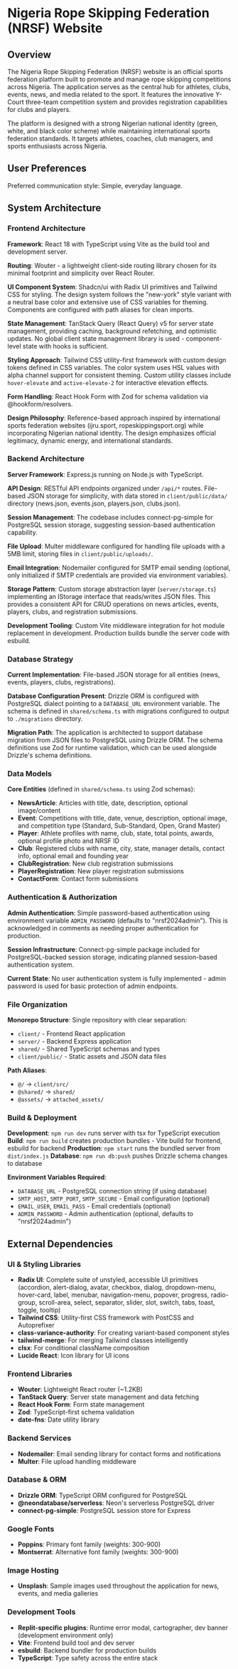 # Nigeria Rope Skipping Federation (NRSF) Website

## Overview

The Nigeria Rope Skipping Federation (NRSF) website is an official sports federation platform built to promote and manage rope skipping competitions across Nigeria. The application serves as the central hub for athletes, clubs, events, news, and media related to the sport. It features the innovative Y-Court three-team competition system and provides registration capabilities for clubs and players.

The platform is designed with a strong Nigerian national identity (green, white, and black color scheme) while maintaining international sports federation standards. It targets athletes, coaches, club managers, and sports enthusiasts across Nigeria.

## User Preferences

Preferred communication style: Simple, everyday language.

## System Architecture

### Frontend Architecture

**Framework**: React 18 with TypeScript using Vite as the build tool and development server.

**Routing**: Wouter - a lightweight client-side routing library chosen for its minimal footprint and simplicity over React Router.

**UI Component System**: Shadcn/ui with Radix UI primitives and Tailwind CSS for styling. The design system follows the "new-york" style variant with a neutral base color and extensive use of CSS variables for theming. Components are configured with path aliases for clean imports.

**State Management**: TanStack Query (React Query) v5 for server state management, providing caching, background refetching, and optimistic updates. No global client state management library is used - component-level state with hooks is sufficient.

**Styling Approach**: Tailwind CSS utility-first framework with custom design tokens defined in CSS variables. The color system uses HSL values with alpha channel support for consistent theming. Custom utility classes include `hover-elevate` and `active-elevate-2` for interactive elevation effects.

**Form Handling**: React Hook Form with Zod for schema validation via @hookform/resolvers.

**Design Philosophy**: Reference-based approach inspired by international sports federation websites (ijru.sport, ropeskippingsport.org) while incorporating Nigerian national identity. The design emphasizes official legitimacy, dynamic energy, and international standards.

### Backend Architecture

**Server Framework**: Express.js running on Node.js with TypeScript.

**API Design**: RESTful API endpoints organized under `/api/*` routes. File-based JSON storage for simplicity, with data stored in `client/public/data/` directory (news.json, events.json, players.json, clubs.json).

**Session Management**: The codebase includes connect-pg-simple for PostgreSQL session storage, suggesting session-based authentication capability.

**File Upload**: Multer middleware configured for handling file uploads with a 5MB limit, storing files in `client/public/uploads/`.

**Email Integration**: Nodemailer configured for SMTP email sending (optional, only initialized if SMTP credentials are provided via environment variables).

**Storage Pattern**: Custom storage abstraction layer (`server/storage.ts`) implementing an IStorage interface that reads/writes JSON files. This provides a consistent API for CRUD operations on news articles, events, players, clubs, and registration submissions.

**Development Tooling**: Custom Vite middleware integration for hot module replacement in development. Production builds bundle the server code with esbuild.

### Database Strategy

**Current Implementation**: File-based JSON storage for all entities (news, events, players, clubs, registrations).

**Database Configuration Present**: Drizzle ORM is configured with PostgreSQL dialect pointing to a `DATABASE_URL` environment variable. The schema is defined in `shared/schema.ts` with migrations configured to output to `./migrations` directory.

**Migration Path**: The application is architected to support database migration from JSON files to PostgreSQL using Drizzle ORM. The schema definitions use Zod for runtime validation, which can be used alongside Drizzle's schema definitions.

### Data Models

**Core Entities** (defined in `shared/schema.ts` using Zod schemas):

- **NewsArticle**: Articles with title, date, description, optional image/content
- **Event**: Competitions with title, date, venue, description, optional image, and competition type (Standard, Sub-Standard, Open, Grand Master)
- **Player**: Athlete profiles with name, club, state, total points, awards, optional profile photo and NRSF ID
- **Club**: Registered clubs with name, city, state, manager details, contact info, optional email and founding year
- **ClubRegistration**: New club registration submissions
- **PlayerRegistration**: New player registration submissions  
- **ContactForm**: Contact form submissions

### Authentication & Authorization

**Admin Authentication**: Simple password-based authentication using environment variable `ADMIN_PASSWORD` (defaults to "nrsf2024admin"). This is acknowledged in comments as needing proper authentication for production.

**Session Infrastructure**: Connect-pg-simple package included for PostgreSQL-backed session storage, indicating planned session-based authentication system.

**Current State**: No user authentication system is fully implemented - admin password is used for basic protection of admin endpoints.

### File Organization

**Monorepo Structure**: Single repository with clear separation:
- `client/` - Frontend React application
- `server/` - Backend Express application  
- `shared/` - Shared TypeScript schemas and types
- `client/public/` - Static assets and JSON data files

**Path Aliases**:
- `@/` → `client/src/`
- `@shared/` → `shared/`
- `@assets/` → `attached_assets/`

### Build & Deployment

**Development**: `npm run dev` runs server with tsx for TypeScript execution
**Build**: `npm run build` creates production bundles - Vite build for frontend, esbuild for backend
**Production**: `npm start` runs the bundled server from `dist/index.js`
**Database**: `npm run db:push` pushes Drizzle schema changes to database

**Environment Variables Required**:
- `DATABASE_URL` - PostgreSQL connection string (if using database)
- `SMTP_HOST`, `SMTP_PORT`, `SMTP_SECURE` - Email configuration (optional)
- `EMAIL_USER`, `EMAIL_PASS` - Email credentials (optional)
- `ADMIN_PASSWORD` - Admin authentication (optional, defaults to "nrsf2024admin")

## External Dependencies

### UI & Styling Libraries
- **Radix UI**: Complete suite of unstyled, accessible UI primitives (accordion, alert-dialog, avatar, checkbox, dialog, dropdown-menu, hover-card, label, menubar, navigation-menu, popover, progress, radio-group, scroll-area, select, separator, slider, slot, switch, tabs, toast, toggle, tooltip)
- **Tailwind CSS**: Utility-first CSS framework with PostCSS and Autoprefixer
- **class-variance-authority**: For creating variant-based component styles
- **tailwind-merge**: For merging Tailwind classes intelligently
- **clsx**: For conditional className composition
- **Lucide React**: Icon library for UI icons

### Frontend Libraries
- **Wouter**: Lightweight React router (~1.2KB)
- **TanStack Query**: Server state management and data fetching
- **React Hook Form**: Form state management
- **Zod**: TypeScript-first schema validation
- **date-fns**: Date utility library

### Backend Services
- **Nodemailer**: Email sending library for contact forms and notifications
- **Multer**: File upload handling middleware

### Database & ORM
- **Drizzle ORM**: TypeScript ORM configured for PostgreSQL
- **@neondatabase/serverless**: Neon's serverless PostgreSQL driver
- **connect-pg-simple**: PostgreSQL session store for Express

### Google Fonts
- **Poppins**: Primary font family (weights: 300-900)
- **Montserrat**: Alternative font family (weights: 300-900)

### Image Hosting
- **Unsplash**: Sample images used throughout the application for news, events, and media galleries

### Development Tools
- **Replit-specific plugins**: Runtime error modal, cartographer, dev banner (development environment only)
- **Vite**: Frontend build tool and dev server
- **esbuild**: Backend bundler for production builds
- **TypeScript**: Type safety across the entire stack